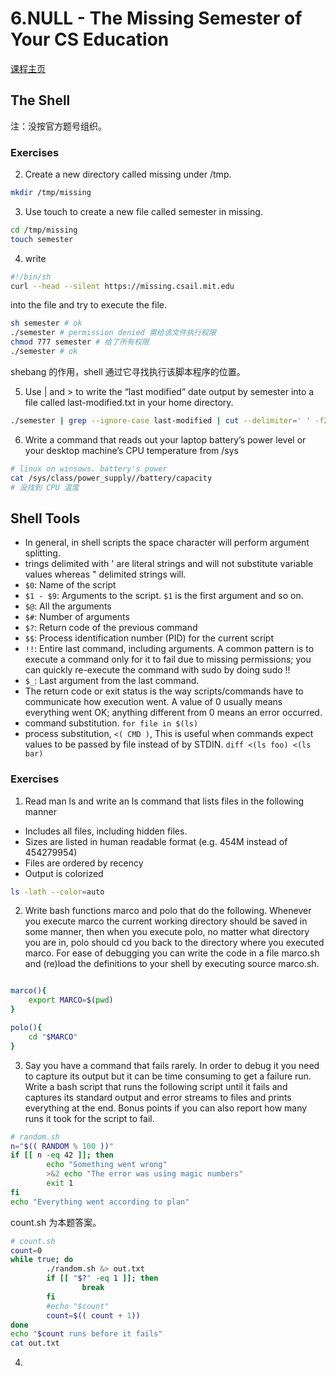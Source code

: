# 6.NULL - The Missing Semester of Your CS Education
[课程主页](https://missing.csail.mit.edu/)

## The Shell
注：没按官方题号组织。
### Exercises
2. Create a new directory called missing under /tmp.
```bash
mkdir /tmp/missing
```


3. Use touch to create a new file called semester in missing.
```bash
cd /tmp/missing
touch semester
```


4. write 

```bash
#!/bin/sh
curl --head --silent https://missing.csail.mit.edu
```

into the file and try to execute the file.

```bash
sh semester # ok
./semester # permission denied 需给该文件执行权限
chmod 777 semester # 给了所有权限
./semester # ok
```

shebang 的作用，shell 通过它寻找执行该脚本程序的位置。


5. Use | and > to write the “last modified” date output by semester into a file called last-modified.txt in your home directory.

```bash
./semester | grep --ignore-case last-modified | cut --delimiter=' ' -f2- > /home/last-modified.txt
```

6. Write a command that reads out your laptop battery’s power level or your desktop machine’s CPU temperature from /sys

```bash
# linux on winsows. battery's power
cat /sys/class/power_supply//battery/capacity
# 没找到 CPU 温度
```

## Shell Tools
- In general, in shell scripts the space character will perform argument splitting. 
- trings delimited with ' are literal strings and will not substitute variable values whereas " delimited strings will.
- ``$0``: Name of the script
- ``$1 - $9``: Arguments to the script. ``$1`` is the first argument and so on.
- ``$@``: All the arguments
- ``$#``: Number of arguments
- ``$?``: Return code of the previous command
- ``$$``: Process identification number (PID) for the current script
- ``!!``: Entire last command, including arguments. A common pattern is to execute a command only for it to fail due to missing permissions; you can quickly re-execute the command with sudo by doing sudo !!
- ``$_``: Last argument from the last command.
- The return code or exit status is the way scripts/commands have to communicate how execution went. A value of 0 usually means everything went OK; anything different from 0 means an error occurred.
- command substitution. ``for file in $(ls)``
- process substitution, ``<( CMD )``, This is useful when commands expect values to be passed by file instead of by STDIN. ``diff <(ls foo) <(ls bar)``

### Exercises
1. Read man ls and write an ls command that lists files in the following manner
- Includes all files, including hidden files.
- Sizes are listed in human readable format (e.g. 454M instead of 454279954)
- Files are ordered by recency
- Output is colorized

```bash
ls -lath --color=auto
```

2.  Write bash functions marco and polo that do the following. Whenever you execute marco the current working directory should be saved in some manner, then when you execute polo, no matter what directory you are in, polo should cd you back to the directory where you executed marco. For ease of debugging you can write the code in a file marco.sh and (re)load the definitions to your shell by executing source marco.sh.

```bash

marco(){
    export MARCO=$(pwd)
}

polo(){
    cd "$MARCO"
}

```

3. Say you have a command that fails rarely. In order to debug it you need to capture its output but it can be time consuming to get a failure run. Write a bash script that runs the following script until it fails and captures its standard output and error streams to files and prints everything at the end. Bonus points if you can also report how many runs it took for the script to fail.

```bash
# random.sh
n="$(( RANDOM % 100 ))"
if [[ n -eq 42 ]]; then
        echo "Something went wrong"
        >&2 echo "The error was using magic numbers"
        exit 1
fi
echo "Everything went according to plan"

```
count.sh 为本题答案。

```bash
# count.sh
count=0
while true; do
        ./random.sh &> out.txt
        if [[ "$?" -eq 1 ]]; then
                break
        fi
        #echo "$count"
        count=$(( count + 1))
done
echo "$count runs before it fails"
cat out.txt
```

4. 